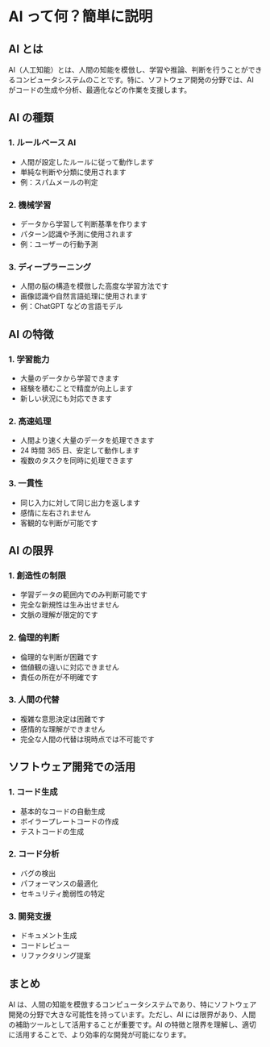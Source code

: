 # AI って何？簡単に説明

## AI とは

AI（人工知能）とは、人間の知能を模倣し、学習や推論、判断を行うことができるコンピュータシステムのことです。特に、ソフトウェア開発の分野では、AI がコードの生成や分析、最適化などの作業を支援します。

## AI の種類

### 1. ルールベース AI

- 人間が設定したルールに従って動作します
- 単純な判断や分類に使用されます
- 例：スパムメールの判定

### 2. 機械学習

- データから学習して判断基準を作ります
- パターン認識や予測に使用されます
- 例：ユーザーの行動予測

### 3. ディープラーニング

- 人間の脳の構造を模倣した高度な学習方法です
- 画像認識や自然言語処理に使用されます
- 例：ChatGPT などの言語モデル

## AI の特徴

### 1. 学習能力

- 大量のデータから学習できます
- 経験を積むことで精度が向上します
- 新しい状況にも対応できます

### 2. 高速処理

- 人間より速く大量のデータを処理できます
- 24 時間 365 日、安定して動作します
- 複数のタスクを同時に処理できます

### 3. 一貫性

- 同じ入力に対して同じ出力を返します
- 感情に左右されません
- 客観的な判断が可能です

## AI の限界

### 1. 創造性の制限

- 学習データの範囲内でのみ判断可能です
- 完全な新規性は生み出せません
- 文脈の理解が限定的です

### 2. 倫理的判断

- 倫理的な判断が困難です
- 価値観の違いに対応できません
- 責任の所在が不明確です

### 3. 人間の代替

- 複雑な意思決定は困難です
- 感情的な理解ができません
- 完全な人間の代替は現時点では不可能です

## ソフトウェア開発での活用

### 1. コード生成

- 基本的なコードの自動生成
- ボイラープレートコードの作成
- テストコードの生成

### 2. コード分析

- バグの検出
- パフォーマンスの最適化
- セキュリティ脆弱性の特定

### 3. 開発支援

- ドキュメント生成
- コードレビュー
- リファクタリング提案

## まとめ

AI は、人間の知能を模倣するコンピュータシステムであり、特にソフトウェア開発の分野で大きな可能性を持っています。ただし、AI には限界があり、人間の補助ツールとして活用することが重要です。AI の特徴と限界を理解し、適切に活用することで、より効率的な開発が可能になります。
